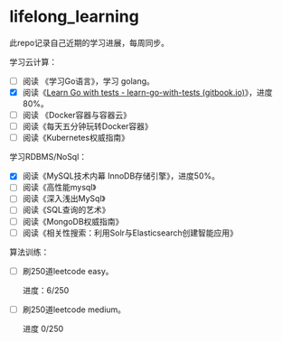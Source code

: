 # lifelong_learning
此repo记录自己近期的学习进展，每周同步。

学习云计算：

- [ ] 阅读 《学习Go语言》，学习 golang。
- [x] 阅读《[Learn Go with tests - learn-go-with-tests (gitbook.io)](https://studygolang.gitbook.io/learn-go-with-tests/)》，进度 80%。
- [ ] 阅读 《Docker容器与容器云》
- [ ] 阅读《每天五分钟玩转Docker容器》
- [ ] 阅读《Kubernetes权威指南》

学习RDBMS/NoSql：

- [x] 阅读《MySQL技术内幕 InnoDB存储引擎》，进度50%。
- [ ] 阅读《高性能mysql》
- [ ] 阅读《深入浅出MySql》
- [ ] 阅读《SQL查询的艺术》
- [ ] 阅读《MongoDB权威指南》
- [ ] 阅读《相关性搜索：利用Solr与Elasticsearch创建智能应用》

算法训练：

- [ ] 刷250道leetcode easy。

  进度：6/250

- [ ] 刷250道leetcode medium。

  进度 0/250
